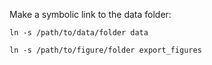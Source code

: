 Make a symbolic link to the data folder:

`ln -s /path/to/data/folder data`

`ln -s /path/to/figure/folder export_figures`
